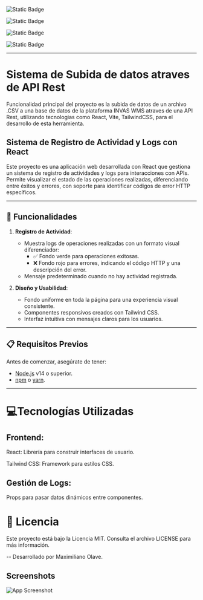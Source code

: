 
![Static Badge](https://img.shields.io/badge/React-18.3.1-blue?style=for-the-badge&logo=react&logoColor=blue&label=React)

![Static Badge](https://img.shields.io/badge/Vite-6.0.1-blue?style=for-the-badge&logo=vite&logoColor=blue)

![Static Badge](https://img.shields.io/badge/TailWindCSS-3.4.15-blue?style=for-the-badge&logo=TailwindCSS&logoColor=blue)

![Static Badge](https://img.shields.io/badge/Private%20API%C2%B4s-blue?style=for-the-badge&logo=pino&logoColor=blue&color=black)

-------------------------------------------------------------------
# Sistema de Subida de datos atraves de API Rest

Funcionalidad principal del proyecto es la subida de datos de un archivo .CSV a una base de datos de la plataforma INVAS WMS atraves de una API Rest, utilizando tecnologias como React, Vite, TailwindCSS, para el desarrollo de esta herramienta.

## Sistema de Registro de Actividad y Logs con React

Este proyecto es una aplicación web desarrollada con React que gestiona un sistema de registro de actividades y logs para interacciones con APIs. Permite visualizar el estado de las operaciones realizadas, diferenciando entre éxitos y errores, con soporte para identificar códigos de error HTTP específicos.

---

## 🚀 Funcionalidades

1. **Registro de Actividad**:
   - Muestra logs de operaciones realizadas con un formato visual diferenciador:
     - ✅ Fondo verde para operaciones exitosas.
     - ❌ Fondo rojo para errores, indicando el código HTTP y una descripción del error.
   - Mensaje predeterminado cuando no hay actividad registrada.

2. **Diseño y Usabilidad**:
   - Fondo uniforme en toda la página para una experiencia visual consistente.
   - Componentes responsivos creados con Tailwind CSS.
   - Interfaz intuitiva con mensajes claros para los usuarios.

---

## 📋 Requisitos Previos

Antes de comenzar, asegúrate de tener:

- [Node.js](https://nodejs.org/) v14 o superior.
- [npm](https://www.npmjs.com/) o [yarn](https://yarnpkg.com/).

---

# 💻Tecnologías Utilizadas

## Frontend:
React: Librería para construir interfaces de usuario.

Tailwind CSS: Framework para estilos CSS.

## Gestión de Logs:

Props para pasar datos dinámicos entre componentes.

# 📝 Licencia

Este proyecto está bajo la Licencia MIT. Consulta el archivo LICENSE para más información.

-- Desarrollado por Maximiliano Olave.

## Screenshots

![App Screenshot](https://github.com/4poloo/API_Utility/blob/master/SCSHOOT.jp)

